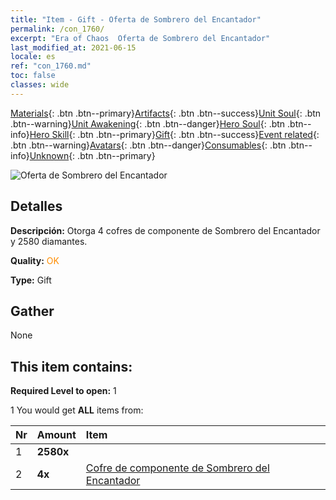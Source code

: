 ```yaml
---
title: "Item - Gift - Oferta de Sombrero del Encantador"
permalink: /con_1760/
excerpt: "Era of Chaos  Oferta de Sombrero del Encantador"
last_modified_at: 2021-06-15
locale: es
ref: "con_1760.md"
toc: false
classes: wide
---
```

 [Materials](/ItemsES/){: .btn .btn--primary}[Artifacts](/ItemsES/Artifacts/){: .btn .btn--success}[Unit Soul](/ItemsES/UnitSoul/){: .btn .btn--warning}[Unit Awakening](/ItemsES/UnitAwakening/){: .btn .btn--danger}[Hero Soul](/ItemsES/HeroSoul/){: .btn .btn--info}[Hero Skill](/ItemsES/HeroSkill/){: .btn .btn--primary}[Gift](/ItemsES/Gift/){: .btn .btn--success}[Event related](/ItemsES/Events/){: .btn .btn--warning}[Avatars](/ItemsES/Avatars/){: .btn .btn--danger}[Consumables](/ItemsES/Consumables/){: .btn .btn--info}[Unknown](/ItemsES/Unknown/){: .btn .btn--primary}

 ![Oferta de Sombrero del Encantador](/images/t/i_907376.png)

## Detalles
 **Descripción:** Otorga 4 cofres de componente de Sombrero del Encantador y 2580 diamantes.

 **Quality:** <span style="color: #FF8C00">OK</span>

 **Type:** Gift

## Gather

  None

## This item contains:

 **Required Level to open:** 1

 1 You would get **ALL** items  from:

  | Nr | Amount |     Item    |
  |:---|:-------|:------------|
  | 1 |  **2580x** | <i class="fas fa-gem"/> |  | 
  | 2 |  **4x** | [Cofre de componente de Sombrero del Encantador](/ItemsES/con_1359/) |  | 
